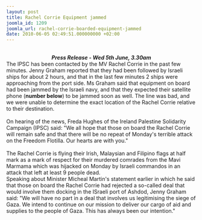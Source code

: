 ```yaml
---
layout: post
title: Rachel Corrie Equipment jammed
joomla_id: 1209
joomla_url: rachel-corrie-boarded-equipment-jammed
date: 2010-06-05 02:49:51.000000000 +02:00
---
```

<div style="text-align: center;"><strong><em><br />Press Release - Wed 5th June, 3.30am</em><br /></strong></div>
<div></div>
<div>The IPSC has been contacted by the MV Rachel Corrie in the past few minutes. Jenny Graham reported that they had been followed by Israeli ships for about 2 hours, and that in the last few minutes 2 ships were approaching from the port side. Ms Graham said that equipment on board had been jammed by the Israeli navy, and that they expected their satellite phone (<strong>number below</strong>) to be jammed soon as well. The line was bad, and we were unable to determine the exact location of the Rachel Corrie relative to their destination.  <br /> <br />On hearing of the news, Freda Hughes of the Ireland Palestine Solidarity Campaign (IPSC) said: "We all hope that those on board the Rachel Corrie will remain safe and that there will be no repeat of Monday's terrible attack on the Freedom Flotilla. Our hearts are with you."<br /> <br /></div>
<div></div>
<div>The Rachel Corrie is flying their Irish, Malaysian and Filipino flags at half mark as a mark of respect for their murdered comrades from the Mavi Marmama which was hijacked on Monday by Israeli commandos in an attack that left at least 9 people dead.</div>
<div></div>
<div>Speaking about Minister Micheal Martin's statement earlier in which he said that those on board the Rachel Corrie had rejected a so-called deal that would involve them docking in the ISraeli port of Ashdod, Jenny Graham said: "We will have no part in a deal that involves us legitimising the siege of Gaza. We intend to continue on our mission to deliver our cargo of aid and supplies to the people of Gaza. This has always been our intention."</div>
<div></div>
